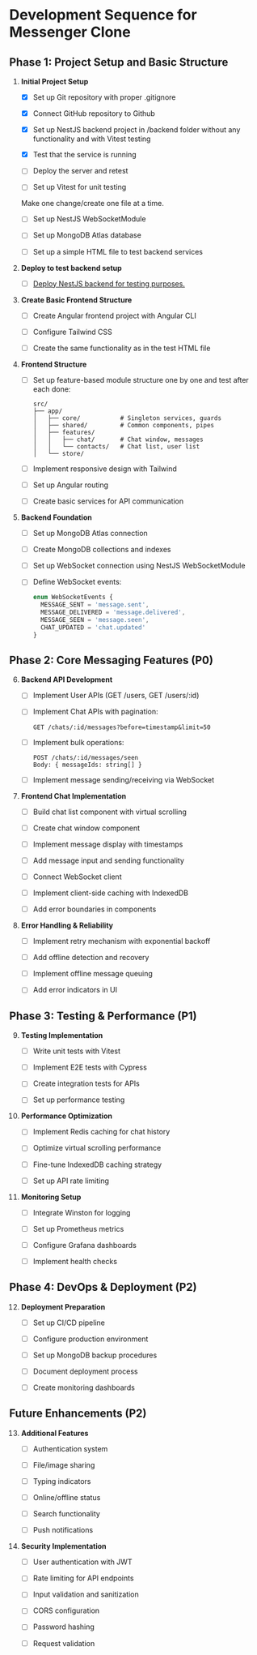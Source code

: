# Development Sequence for Messenger Clone

## Phase 1: Project Setup and Basic Structure

1. **Initial Project Setup**

   - [x] Set up Git repository with proper .gitignore

   - [x] Connect GitHub repository to Github

   - [X] Set up NestJS backend project in /backend folder without any functionality and with Vitest testing

   - [X] Test that  the service is running

   - [ ] Deploy the  server and retest

   - [ ] Set up Vitest for unit testing

   Make one change/create one file at a time.

   - [ ] Set up NestJS WebSocketModule

   - [ ] Set up MongoDB Atlas database

   - [ ] Set up a simple HTML file to test backend services




2. **Deploy to test backend setup**

   - [ ] [Deploy NestJS backend for testing purposes.](BACKEND-DEPLOYMENT.md)


3. **Create Basic Frontend Structure**

   - [ ] Create Angular frontend project with Angular CLI

   - [ ] Configure Tailwind CSS

   - [ ] Create the same functionality as in the test HTML file


4. **Frontend Structure**

   - [ ] Set up feature-based module structure one by one and test after each done:
   
      ```
      src/
      ├── app/
      │   ├── core/           # Singleton services, guards
      │   ├── shared/         # Common components, pipes
      │   ├── features/
      │   │   ├── chat/       # Chat window, messages
      │   │   └── contacts/   # Chat list, user list
      │   └── store/          
      ```

   - [ ] Implement responsive design with Tailwind

   - [ ] Set up Angular routing

   - [ ] Create basic services for API communication


5. **Backend Foundation**

   - [ ] Set up MongoDB Atlas connection

   - [ ] Create MongoDB collections and indexes

   - [ ] Set up WebSocket connection using NestJS WebSocketModule

   - [ ] Define WebSocket events:
      ```typescript
      enum WebSocketEvents {
        MESSAGE_SENT = 'message.sent',
        MESSAGE_DELIVERED = 'message.delivered',
        MESSAGE_SEEN = 'message.seen',
        CHAT_UPDATED = 'chat.updated'
      }
      ```


## Phase 2: Core Messaging Features (P0)

6. **Backend API Development**

   - [ ] Implement User APIs (GET /users, GET /users/:id)

   - [ ] Implement Chat APIs with pagination:
      ```
      GET /chats/:id/messages?before=timestamp&limit=50
      ```

   - [ ] Implement bulk operations:
      ```
      POST /chats/:id/messages/seen
      Body: { messageIds: string[] }
      ```

   - [ ] Implement message sending/receiving via WebSocket


7. **Frontend Chat Implementation**

   - [ ] Build chat list component with virtual scrolling

   - [ ] Create chat window component

   - [ ] Implement message display with timestamps

   - [ ] Add message input and sending functionality

   - [ ] Connect WebSocket client

   - [ ] Implement client-side caching with IndexedDB

   - [ ] Add error boundaries in components


8. **Error Handling & Reliability**

   - [ ] Implement retry mechanism with exponential backoff

   - [ ] Add offline detection and recovery

   - [ ] Implement offline message queuing

   - [ ] Add error indicators in UI


## Phase 3: Testing & Performance (P1)

9. **Testing Implementation**

   - [ ] Write unit tests with Vitest

   - [ ] Implement E2E tests with Cypress

   - [ ] Create integration tests for APIs

   - [ ] Set up performance testing


10. **Performance Optimization**

    - [ ] Implement Redis caching for chat history

    - [ ] Optimize virtual scrolling performance

    - [ ] Fine-tune IndexedDB caching strategy

    - [ ] Set up API rate limiting


11. **Monitoring Setup**

    - [ ] Integrate Winston for logging

    - [ ] Set up Prometheus metrics

    - [ ] Configure Grafana dashboards

    - [ ] Implement health checks


## Phase 4: DevOps & Deployment (P2)

12. **Deployment Preparation**

    - [ ] Set up CI/CD pipeline

    - [ ] Configure production environment

    - [ ] Set up MongoDB backup procedures

    - [ ] Document deployment process

    - [ ] Create monitoring dashboards


## Future Enhancements (P2)

13. **Additional Features**

    - [ ] Authentication system

    - [ ] File/image sharing

    - [ ] Typing indicators

    - [ ] Online/offline status

    - [ ] Search functionality

    - [ ] Push notifications


14. **Security Implementation**

    - [ ] User authentication with JWT

    - [ ] Rate limiting for API endpoints

    - [ ] Input validation and sanitization

    - [ ] CORS configuration

    - [ ] Password hashing

    - [ ] Request validation
